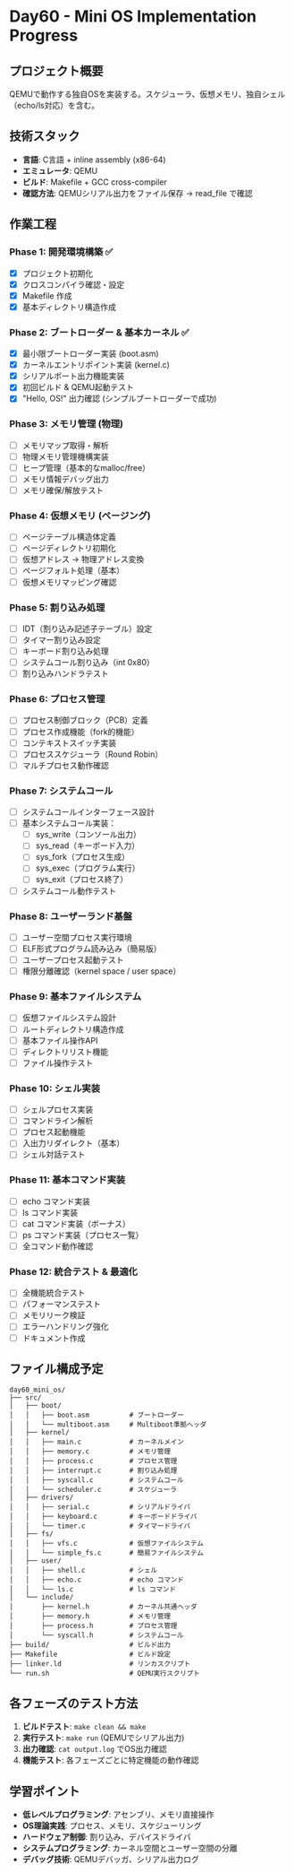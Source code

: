 # Day60 - Mini OS Implementation Progress

## プロジェクト概要
QEMUで動作する独自OSを実装する。スケジューラ、仮想メモリ、独自シェル（echo/ls対応）を含む。

## 技術スタック
- **言語**: C言語 + inline assembly (x86-64)
- **エミュレータ**: QEMU
- **ビルド**: Makefile + GCC cross-compiler
- **確認方法**: QEMUシリアル出力をファイル保存 → read_file で確認

## 作業工程

### Phase 1: 開発環境構築 ✅
- [x] プロジェクト初期化
- [x] クロスコンパイラ確認・設定
- [x] Makefile 作成
- [x] 基本ディレクトリ構造作成

### Phase 2: ブートローダー & 基本カーネル ✅
- [x] 最小限ブートローダー実装 (boot.asm)
- [x] カーネルエントリポイント実装 (kernel.c)
- [x] シリアルポート出力機能実装
- [x] 初回ビルド & QEMU起動テスト
- [x] "Hello, OS!" 出力確認 (シンプルブートローダーで成功)

### Phase 3: メモリ管理 (物理)
- [ ] メモリマップ取得・解析
- [ ] 物理メモリ管理機構実装
- [ ] ヒープ管理（基本的なmalloc/free）
- [ ] メモリ情報デバッグ出力
- [ ] メモリ確保/解放テスト

### Phase 4: 仮想メモリ (ページング)
- [ ] ページテーブル構造体定義
- [ ] ページディレクトリ初期化
- [ ] 仮想アドレス → 物理アドレス変換
- [ ] ページフォルト処理（基本）
- [ ] 仮想メモリマッピング確認

### Phase 5: 割り込み処理
- [ ] IDT（割り込み記述子テーブル）設定
- [ ] タイマー割り込み設定
- [ ] キーボード割り込み処理
- [ ] システムコール割り込み（int 0x80）
- [ ] 割り込みハンドラテスト

### Phase 6: プロセス管理
- [ ] プロセス制御ブロック（PCB）定義
- [ ] プロセス作成機能（fork的機能）
- [ ] コンテキストスイッチ実装
- [ ] プロセススケジューラ（Round Robin）
- [ ] マルチプロセス動作確認

### Phase 7: システムコール
- [ ] システムコールインターフェース設計
- [ ] 基本システムコール実装：
  - [ ] sys_write（コンソール出力）
  - [ ] sys_read（キーボード入力）
  - [ ] sys_fork（プロセス生成）
  - [ ] sys_exec（プログラム実行）
  - [ ] sys_exit（プロセス終了）
- [ ] システムコール動作テスト

### Phase 8: ユーザーランド基盤
- [ ] ユーザー空間プロセス実行環境
- [ ] ELF形式プログラム読み込み（簡易版）
- [ ] ユーザープロセス起動テスト
- [ ] 権限分離確認（kernel space / user space）

### Phase 9: 基本ファイルシステム
- [ ] 仮想ファイルシステム設計
- [ ] ルートディレクトリ構造作成
- [ ] 基本ファイル操作API
- [ ] ディレクトリリスト機能
- [ ] ファイル操作テスト

### Phase 10: シェル実装
- [ ] シェルプロセス実装
- [ ] コマンドライン解析
- [ ] プロセス起動機能
- [ ] 入出力リダイレクト（基本）
- [ ] シェル対話テスト

### Phase 11: 基本コマンド実装
- [ ] echo コマンド実装
- [ ] ls コマンド実装
- [ ] cat コマンド実装（ボーナス）
- [ ] ps コマンド実装（プロセス一覧）
- [ ] 全コマンド動作確認

### Phase 12: 統合テスト & 最適化
- [ ] 全機能統合テスト
- [ ] パフォーマンステスト
- [ ] メモリリーク検証
- [ ] エラーハンドリング強化
- [ ] ドキュメント作成

## ファイル構成予定

```
day60_mini_os/
├── src/
│   ├── boot/
│   │   ├── boot.asm          # ブートローダー
│   │   └── multiboot.asm     # Multiboot準拠ヘッダ
│   ├── kernel/
│   │   ├── main.c            # カーネルメイン
│   │   ├── memory.c          # メモリ管理
│   │   ├── process.c         # プロセス管理
│   │   ├── interrupt.c       # 割り込み処理
│   │   ├── syscall.c         # システムコール
│   │   └── scheduler.c       # スケジューラ
│   ├── drivers/
│   │   ├── serial.c          # シリアルドライバ
│   │   ├── keyboard.c        # キーボードドライバ
│   │   └── timer.c           # タイマードライバ
│   ├── fs/
│   │   ├── vfs.c             # 仮想ファイルシステム
│   │   └── simple_fs.c       # 簡易ファイルシステム
│   ├── user/
│   │   ├── shell.c           # シェル
│   │   ├── echo.c            # echo コマンド
│   │   └── ls.c              # ls コマンド
│   └── include/
│       ├── kernel.h          # カーネル共通ヘッダ
│       ├── memory.h          # メモリ管理
│       ├── process.h         # プロセス管理
│       └── syscall.h         # システムコール
├── build/                    # ビルド出力
├── Makefile                  # ビルド設定
├── linker.ld                 # リンカスクリプト
└── run.sh                    # QEMU実行スクリプト
```

## 各フェーズのテスト方法

1. **ビルドテスト**: `make clean && make`
2. **実行テスト**: `make run` (QEMUでシリアル出力)
3. **出力確認**: `cat output.log` でOS出力確認
4. **機能テスト**: 各フェーズごとに特定機能の動作確認

## 学習ポイント

- **低レベルプログラミング**: アセンブリ、メモリ直接操作
- **OS理論実践**: プロセス、メモリ、スケジューリング
- **ハードウェア制御**: 割り込み、デバイスドライバ
- **システムプログラミング**: カーネル空間とユーザー空間の分離
- **デバッグ技術**: QEMUデバッガ、シリアル出力ログ
